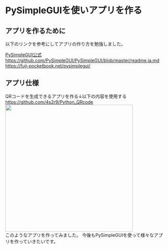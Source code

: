 #  PySimpleGUIを使いアプリを作る

## アプリを作るために
以下のリンクを参考にしてアプリの作り方を勉強しました。

[PySimpleGUI公式](https://www.pysimplegui.org/en/latest/)<br>
https://github.com/PySimpleGUI/PySimpleGUI/blob/master/readme.ja.md<br>
https://fuji-pocketbook.net/pysimplegui/<br>


## アプリ仕様
QRコードを生成できるアプリを作る↓以下の内容を使用する  
https://github.com/4s2r9/Python_QRcode  
<img src="https://user-images.githubusercontent.com/93366838/201448869-8795cd21-29cd-45c9-91aa-49648d177407.png" width="400px">  
このようなアプリを作ってみました。
今後もPySimpleGUIを使って様々なアプリを作っていきたいです。
